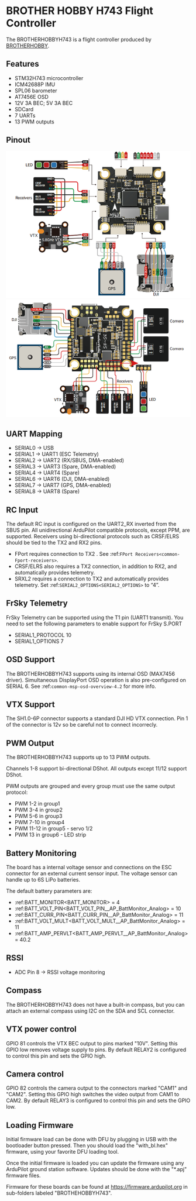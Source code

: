 # BROTHER HOBBY H743 Flight Controller

The BROTHERHOBBYH743 is a flight controller produced by [BROTHERHOBBY](https://www.brotherhobbystore.com/).

## Features

 - STM32H743 microcontroller
 - ICM42688P IMU
 - SPL06 barometer
 - AT7456E OSD
 - 12V 3A BEC; 5V 3A BEC
 - SDCard
 - 7 UARTs
 - 13 PWM outputs

## Pinout

![BROTHERHOBBYH743 Board Top](Top.png "BROTHERHOBBYH743 Top")
![BROTHERHOBBYH743 Board Bottom](Bottom.png "BROTHERHOBBYH743 Bottom")

## UART Mapping

 - SERIAL0 -> USB
 - SERIAL1 -> UART1 (ESC Telemetry)
 - SERIAL2 -> UART2 (RX/SBUS, DMA-enabled)
 - SERIAL3 -> UART3 (Spare, DMA-enabled)
 - SERIAL4 -> UART4 (Spare)
 - SERIAL6 -> UART6 (DJI, DMA-enabled)
 - SERIAL7 -> UART7 (GPS, DMA-enabled)
 - SERIAL8 -> UART8 (Spare)

## RC Input

The default RC input is configured on the UART2_RX inverted from the SBUS pin.  All unidirectional ArduPilot compatible protocols, except PPM, are supported. Receivers using bi-directional protocols such as CRSF/ELRS should be tied to the TX2 and RX2 pins.

 
* FPort requires connection to TX2 . See :ref:`FPort Receivers<common-Fport-receivers>`.
* CRSF/ELRS also requires a TX2 connection, in addition to RX2, and automatically provides telemetry.
* SRXL2 requires a connection to TX2 and automatically provides telemetry. Set :ref:`SERIAL2_OPTIONS<SERIAL2_OPTIONS>` to “4”. 

## FrSky Telemetry
 
FrSky Telemetry can be supported using the T1 pin (UART1 transmit). You need to set the following parameters to enable support for FrSky S.PORT
 
  - SERIAL1_PROTOCOL 10
  - SERIAL1_OPTIONS 7
  
## OSD Support

The BROTHERHOBBYH743 supports using its internal OSD (MAX7456 driver). Simultaneous DisplayPort OSD operation  is also pre-configured on SERIAL 6. See :ref:`common-msp-osd-overview-4.2` for more info.

## VTX Support

The SH1.0-6P connector supports a standard DJI HD VTX connection. Pin 1 of the connector is 12v so be careful not to connect incorrecly.

## PWM Output

The BROTHERHOBBYH743 supports up to 13 PWM outputs.

Channels 1-8 support bi-directional DShot.
All outputs except 11/12 support DShot.

PWM outputs are grouped and every group must use the same output protocol:
 - PWM 1-2   in group1
 - PWM 3-4   in group2
 - PWM 5-6   in group3
 - PWM 7-10  in group4
 - PWM 11-12 in group5 - servo 1/2
 - PWM 13    in group6 - LED strip

## Battery Monitoring

The board has a internal voltage sensor and connections on the ESC connector for an external current sensor input.
The voltage sensor can handle up to 6S LiPo batteries.

The default battery parameters are:

 - :ref:BATT_MONITOR<BATT_MONITOR> = 4
 - :ref:BATT_VOLT_PIN<BATT_VOLT_PIN__AP_BattMonitor_Analog> = 10
 - :ref:BATT_CURR_PIN<BATT_CURR_PIN__AP_BattMonitor_Analog> = 11
 - :ref:BATT_VOLT_MULT<BATT_VOLT_MULT__AP_BattMonitor_Analog> = 11
 - :ref:BATT_AMP_PERVLT<BATT_AMP_PERVLT__AP_BattMonitor_Analog> = 40.2

## RSSI

 - ADC Pin 8 -> RSSI voltage monitoring

## Compass

The BROTHERHOBBYH743 does not have a built-in compass, but you can attach an external compass using I2C on the SDA and SCL connector.

## VTX power control

GPIO 81 controls the VTX BEC output to pins marked "10V". Setting this GPIO low removes voltage supply to pins.
By default RELAY2 is configured to control this pin and sets the GPIO high.

## Camera control

GPIO 82 controls the camera output to the connectors marked "CAM1" and "CAM2". Setting this GPIO high switches the video output from CAM1 to CAM2. By default RELAY3 is configured to control this pin and sets the GPIO low.

## Loading Firmware

Initial firmware load can be done with DFU by plugging in USB with the bootloader button pressed. Then you should load the "with_bl.hex" firmware, using your favorite DFU loading tool.

Once the initial firmware is loaded you can update the firmware using any ArduPilot ground station software. Updates should be done with the "\*.apj" firmware files.

Firmware for these boards can be found at https://firmware.ardupilot.org in sub-folders labeled "BROTHEHOBBYH743".
